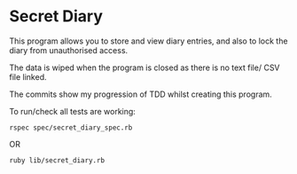 # Secret Diary

This program allows you to store and view diary entries, and also to lock the diary from unauthorised access.

The data is wiped when the program is closed as there is no text file/ CSV file linked.

The commits show my progression of TDD whilst creating this program.

To run/check all tests are working:
```shell
rspec spec/secret_diary_spec.rb
```
OR
```shell
ruby lib/secret_diary.rb
```
